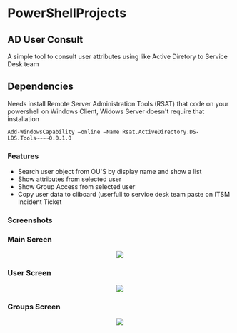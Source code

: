 # PowerShellProjects


## AD User Consult

 A simple tool to consult user attributes using like Active Diretory to Service Desk team
## Dependencies
Needs install Remote Server Administration Tools (RSAT)  that code on your powershell on Windows Client, Widows Server doesn't require that installation 

```
Add-WindowsCapability –online –Name Rsat.ActiveDirectory.DS-LDS.Tools~~~~0.0.1.0
```

 ### Features

 - Search user object from OU'S by display name and show a list
 - Show attributes from selected user
- Show Group Access from selected user
- Copy user data to cliboard (userfull to service desk team paste on ITSM Incident Ticket

### Screenshots 
  ### Main Screen
<p align="center">
  <img  src="https://user-images.githubusercontent.com/30836537/266756779-a91e5b2b-6e5a-4e02-b002-65c3d3ec290c.png">
</p>

  ### User Screen
<p align="center">
  <img  src="https://user-images.githubusercontent.com/30836537/266756787-921339e4-9631-41c2-876e-6965eb67a333.png">
</p>

  ### Groups Screen
<p align="center">
  <img  src="https://user-images.githubusercontent.com/30836537/266756764-a7a9be6b-4482-45cf-a653-eed7294d7ec2.png">
</p>


